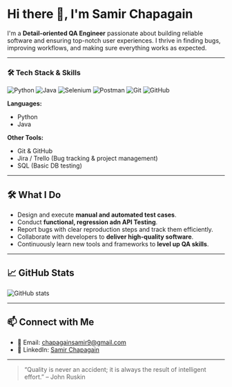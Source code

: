 # Hi there 👋, I'm Samir Chapagain

I'm a **Detail-oriented QA Engineer** passionate about building reliable software and ensuring top-notch user experiences. I thrive in finding bugs, improving workflows, and making sure everything works as expected.  

---

### 🛠️ Tech Stack & Skills
![Python](https://img.shields.io/badge/Python-3670A0?style=for-the-badge&logo=python&logoColor=ffdd54)
![Java](https://img.shields.io/badge/Java-007396?style=for-the-badge&logo=java&logoColor=white)
![Selenium](https://img.shields.io/badge/Selenium-43B02A?style=for-the-badge&logo=selenium&logoColor=white)
![Postman](https://img.shields.io/badge/Postman-FF6C37?style=for-the-badge&logo=postman&logoColor=white)
![Git](https://img.shields.io/badge/Git-F05032?style=for-the-badge&logo=git&logoColor=white)
![GitHub](https://img.shields.io/badge/GitHub-181717?style=for-the-badge&logo=github&logoColor=white)


**Languages:**  
- Python  
- Java  

**Other Tools:**  
- Git & GitHub  
- Jira / Trello (Bug tracking & project management)  
- SQL (Basic DB testing)  

---

## 🛠️ What I Do
- Design and execute **manual and automated test cases**.  
- Conduct **functional, regression adn API Testing**.  
- Report bugs with clear reproduction steps and track them efficiently.  
- Collaborate with developers to **deliver high-quality software**.  
- Continuously learn new tools and frameworks to **level up QA skills**.  

---

## 📈 GitHub Stats
![GitHub stats](https://github-readme-stats.vercel.app/api?username=sammy508&show_icons=true&theme=radical)


---

## 📫 Connect with Me
- 📧 Email: [chapagainsamir9@gmail.com](mailto:chapagainsamir9@gmail.com)  
- 🔗 LinkedIn: [Samir Chapagain](https://www.linkedin.com/in/samir-chapagain-a48619276/)  

---

> “Quality is never an accident; it is always the result of intelligent effort.” – John Ruskin
